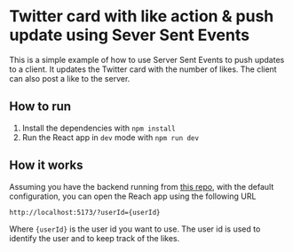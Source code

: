 # Twitter card with like action & push update using Sever Sent Events

This is a simple example of how to use Server Sent Events to push updates to a client. It updates the Twitter card with the number of likes. The client can also post a like to the server.

## How to run

1. Install the dependencies with `npm install`
2. Run the React app in `dev` mode with `npm run dev`

## How it works

Assuming you have the backend running from [this repo](https://github.com/patrickstolc/distributed-counter), with the default configuration, you can open the Reach app using the following URL

```bash
http://localhost:5173/?userId={userId}
```

Where `{userId}` is the user id you want to use. The user id is used to identify the user and to keep track of the likes.